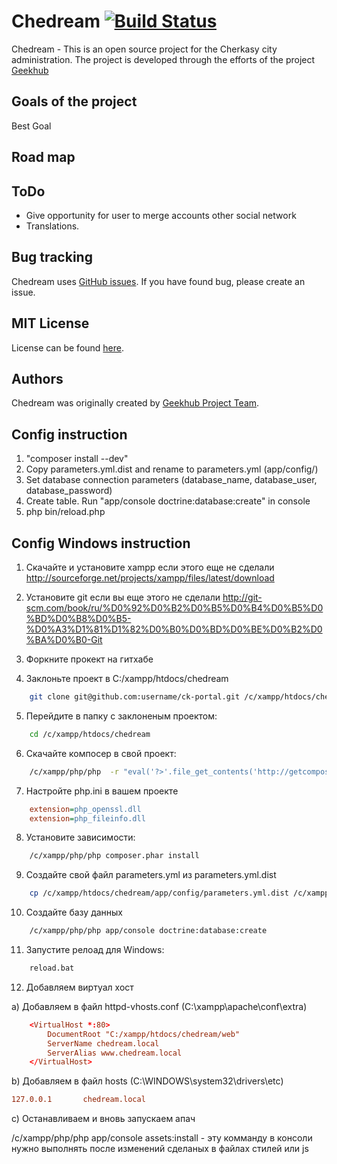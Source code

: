 Chedream [![Build Status](https://travis-ci.org/geekhub-php/ck-portal.png?branch=develop)](https://travis-ci.org/geekhub-php/ck-portal)
========================

Chedream - This is an open source project for the Cherkasy city administration.
The project is developed through the efforts of the project [Geekhub][1]

Goals of the project
----------------------------------

Best Goal

Road map
-------------------------------------

ToDo
-------------------------------------
- Give opportunity for user to merge accounts other social network
- Translations.

Bug tracking
------------

Chedream uses [GitHub issues](https://github.com/geekhub-php/ck-portal/issues?state=open).
If you have found bug, please create an issue.

MIT License
-----------

License can be found [here](https://github.com/Sylius/Sylius/blob/master/LICENSE).

Authors
-------

Chedream was originally created by [Geekhub Project Team](http://geekhub.ck.ua).

[1]:  http://geekhub.ck.ua/


Config instruction
------------------
1. "composer install --dev"
2. Copy parameters.yml.dist and rename to parameters.yml (app/config/)
3. Set database connection parameters (database_name, database_user, database_password)
4. Create table. Run "app/console doctrine:database:create" in console
5. php bin/reload.php

Config Windows instruction
--------------------------

1. Скачайте и установите xampp если этого еще не сделали http://sourceforge.net/projects/xampp/files/latest/download
2. Установите git если вы еще этого не сделали http://git-scm.com/book/ru/%D0%92%D0%B2%D0%B5%D0%B4%D0%B5%D0%BD%D0%B8%D0%B5-%D0%A3%D1%81%D1%82%D0%B0%D0%BD%D0%BE%D0%B2%D0%BA%D0%B0-Git


3. Форкните прокект на гитхабе
4. Заклоньте проект в С:/xampp/htdocs/chedream
```bash
    git clone git@github.com:username/ck-portal.git /c/xampp/htdocs/chedream
```
5. Перейдите в папку с заклоненым проектом:
```bash
    cd /c/xampp/htdocs/chedream
```
6. Скачайте компосер в свой проект:
```bash
    /c/xampp/php/php  -r "eval('?>'.file_get_contents('http://getcomposer.org/installer'));"
```
7. Настройте php.ini в вашем проекте
```ini
    extension=php_openssl.dll
    extension=php_fileinfo.dll
```
8. Установите зависимости:
```bash
    /c/xampp/php/php composer.phar install
```
9. Создайте свой файл parameters.yml из parameters.yml.dist
```bash
    cp /c/xampp/htdocs/chedream/app/config/parameters.yml.dist /c/xampp/htdocs/chedream/app/config/parameters.yml
```
10. Создайте базу данных
```bash
    /c/xampp/php/php app/console doctrine:database:create
```
11. Запустите релоад для Windows:
```bash
    reload.bat
```

12. Добавляем виртуал хост

a) Добавляем в файл httpd-vhosts.conf (C:\xampp\apache\conf\extra)
```conf
    <VirtualHost *:80>
        DocumentRoot "C:/xampp/htdocs/chedream/web"
        ServerName chedream.local
        ServerAlias www.chedream.local
    </VirtualHost>
```

b) Добавляем в файл hosts (C:\WINDOWS\system32\drivers\etc\)
```conf
127.0.0.1       chedream.local
```

c) Останавливаем и вновь запускаем апач



/c/xampp/php/php app/console assets:install - эту комманду в консоли нужно выполнять после изменений сделаных в файлах стилей или js
